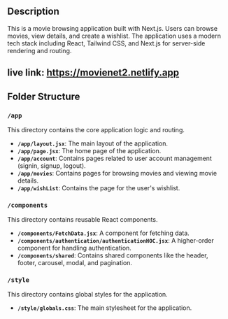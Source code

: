 ## Description
This is a movie browsing application built with Next.js. Users can browse movies, view details, and create a wishlist. The application uses a modern tech stack including React, Tailwind CSS, and Next.js for server-side rendering and routing.

## live link: https://movienet2.netlify.app

## Folder Structure

### `/app`

This directory contains the core application logic and routing.

-   **`/app/layout.jsx`**: The main layout of the application.
-   **`/app/page.jsx`**: The home page of the application.
-   **`/app/account`**: Contains pages related to user account management (signin, signup, logout).
-   **`/app/movies`**: Contains pages for browsing movies and viewing movie details.
-   **`/app/wishList`**: Contains the page for the user's wishlist.

### `/components`

This directory contains reusable React components.

-   **`/components/FetchData.jsx`**: A component for fetching data.
-   **`/components/authentication/authenticationHOC.jsx`**: A higher-order component for handling authentication.
-   **`/components/shared`**: Contains shared components like the header, footer, carousel, modal, and pagination.

### `/style`

This directory contains global styles for the application.

-   **`/style/globals.css`**: The main stylesheet for the application.
